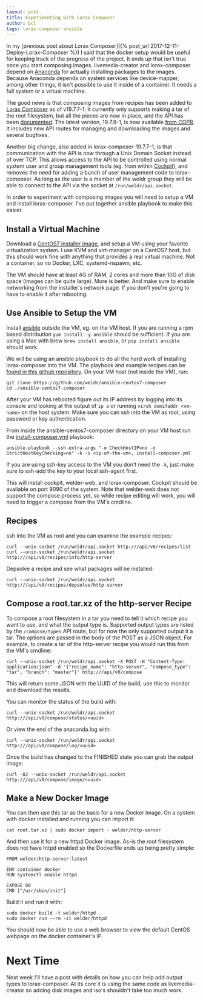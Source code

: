 ```yaml
---
layout: post
title: Experimenting with Lorax Composer
author: bcl
tags: lorax-composer ansible
---
```


In my [previous post about Lorax Composer]({% post_url
2017-12-11-Deploy-Lorax-Composer %}) I said that the docker setup would be
useful for keeping track of the progress of the project. It ends up that isn't
true once you start composing images. livemedia-creator and lorax-composer
depend on [Anaconda](https://github.com/rhinstaller/anaconda) for actually
installing packages to the images. Because Anaconda depends on system
services like device-mapper, among other things, it isn't possible to use it
inside of a container. It needs a full system or a virtual machine.

The good news is that composing images from recipes has been added to [Lorax
Composer](https://github.com/rhinstaller/lorax/tree/lorax-composer) as of
v19.7.7-1. It currently only supports making a tar of the root filesystem, but
all the pieces are now in place, and the API has been
[documented](https://github.com/rhinstaller/lorax/blob/lorax-composer/src/pylorax/api/v0.py#L19).
The latest version, 19.7.9-1, is now available [from
COPR](https://copr.fedorainfracloud.org/coprs/g/weldr/lorax-composer/). It
includes new API routes for managing and downloading the images and several
bugfixes.

Another big change, also added in lorax-composer-19.7.7-1, is that communication
with the API is now through a Unix Domain Socket instead of over TCP. This
allows access to the API to be controlled using normal system user and group
management tools (eg. from within [Cockpit](http://cockpit-project.org/)), and
removes the need for adding a bunch of user management code to lorax-composer.
As long as the user is a member of the weldr group they will be able to connect
to the API via the socket at `/run/weldr/api.socket`.

In order to experiment with composing images you will need to setup a VM and
install lorax-composer. I've put together ansible playbook to make this easier.

## Install a Virtual Machine

Download a [CentOS7 installer image](https://centos.org/download/), and setup a
VM using your favorite virtualization system. I use KVM and virt-manager on a
CentOS7 host, but this should work fine with anything that provides a real
virtual machine. Not a container, so no Docker, LXC, systemd-nspawn, etc.

The VM should have at least 4G of RAM, 2 cores and more than 10G of disk space
(images can be quite large). More is better. And make sure to enable networking
from the installer's network page. If you don't you're going to have to enable
it after rebooting.

## Use Ansible to Setup the VM

Install [ansible](https://www.ansible.com) outside the VM, eg. on the VM host.
If you are running a rpm based distribution `yum install -y ansible` should be
sufficient. If you are using a Mac with brew `brew install ansible`,
or `pip install ansible` should work.

We will be using an ansible playbook to do all the hard work of installing
lorax-composer into the VM. The playbook and example recipes can be [found in
this github repository](https://github.com/weldr/ansible-centos7-composer). On
your VM host (not inside the VM), run:

    git clone https://github.com/weldr/ansible-centos7-composer
    cd ./ansible-centos7-composer

After your VM has rebooted figure out its IP address by
logging into its console and looking at the output of `ip a` or running `virsh
domifaddr <vm-name>` on the host system. Make sure you can ssh into the VM as
root, using password or key authentication.

From inside the ansible-centos7-composer directory on your VM host run the
[install-composer.yml](https://github.com/weldr/ansible-centos7-composer/blob/master/install-composer.yml)
playbook:

    ansible-playbook --ssh-extra-args "-o CheckHostIP=no -o StrictHostKeyChecking=no" -k -i <ip-of-the-vm>, install-composer.yml

If you are using ssh-key access to the VM you don't need the `-k`, just make sure
to ssh-add the key to your local ssh-agent first.

This will install cockpit, welder-web, and lorax-composer. Cockpit should be
available on port 9090 of the system. Note that welder-web does not support the
compose process yet, so while recipe editing will work, you will need to
trigger a compose from the VM's cmdline.

## Recipes

ssh into the VM as root and you can examine the example recipes:

    curl --unix-socket /run/weldr/api.socket http:///api/v0/recipes/list
    curl --unix-socket /run/weldr/api.socket http:///api/v0/recipes/info/http-server

Depsolve a recipe and see what packages will be installed:

    curl --unix-socket /run/weldr/api.socket http:///api/v0/recipes/depsolve/http-server

## Compose a root.tar.xz of the http-server Recipe

To compose a root filesystem in a tar you need to tell it which recipe you want
to use, and what the output type is. Supported output types are listed by the
`/compose/types` API route, but for now the only supported output it a tar. The
options are passed in the body of the POST as a JSON object. For example, to
create a tar of the http-server recipe you would run this from the VM's
cmdline:

    curl --unix-socket /run/weldr/api.socket -X POST -H "Content-Type: application/json" -d '{"recipe_name": "http-server", "compose_type": "tar", "branch": "master"}' http:///api/v0/compose

This will return some JSON with the UUID of the build, use this to monitor and download the results.

You can monitor the status of the build with:

    curl --unix-socket /run/weldr/api.socket http:///api/v0/compose/status/<uuid>

Or view the end of the anaconda.log with:

    curl --unix-socket /run/weldr/api.socket http:///api/v0/compose/log/<uuid>

Once the build has changed to the FINISHED state you can grab the output image:

    curl -OJ --unix-socket /run/weldr/api.socket http:///api/v0/compose/image/<uuid>

## Make a New Docker Image

You can then use this tar as the basis for a new Docker image. On a system with docker installed and
running you can import it:

    cat root.tar.xz | sudo docker import - welder/http-server

And then use it for a new httpd Docker image. As-is the root filesystem does not have httpd enabled so the
Dockerfile ends up being pretty simple:

    FROM welder/http-server:latest

    ENV container docker
    RUN systemctl enable httpd

    EXPOSE 80
    CMD ["/usr/sbin/init"]

Build it and run it with:

    sudo docker build -t welder/httpd .
    sudo docker run --rm -it welder/httpd

You should now be able to use a web browser to view the default CentOS webpage on the docker container's IP.

# Next Time

Next week I'll have a post with details on how you can help add output types to
lorax-composer. At its core it is using the same code as livemedia-creator so
adding disk images and iso's shouldn't take too much work.

